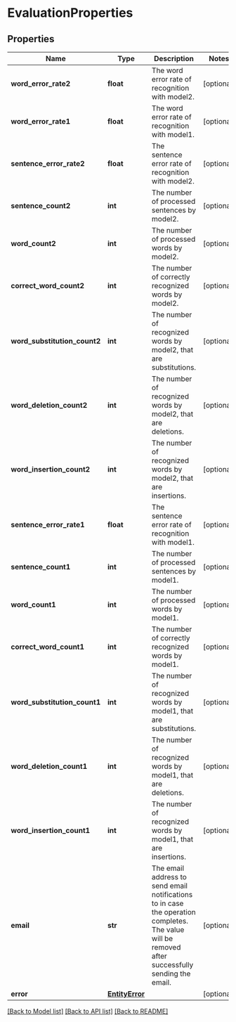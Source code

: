 # EvaluationProperties

## Properties
Name | Type | Description | Notes
------------ | ------------- | ------------- | -------------
**word_error_rate2** | **float** | The word error rate of recognition with model2. | [optional] 
**word_error_rate1** | **float** | The word error rate of recognition with model1. | [optional] 
**sentence_error_rate2** | **float** | The sentence error rate of recognition with model2. | [optional] 
**sentence_count2** | **int** | The number of processed sentences by model2. | [optional] 
**word_count2** | **int** | The number of processed words by model2. | [optional] 
**correct_word_count2** | **int** | The number of correctly recognized words by model2. | [optional] 
**word_substitution_count2** | **int** | The number of recognized words by model2, that are substitutions. | [optional] 
**word_deletion_count2** | **int** | The number of recognized words by model2, that are deletions. | [optional] 
**word_insertion_count2** | **int** | The number of recognized words by model2, that are insertions. | [optional] 
**sentence_error_rate1** | **float** | The sentence error rate of recognition with model1. | [optional] 
**sentence_count1** | **int** | The number of processed sentences by model1. | [optional] 
**word_count1** | **int** | The number of processed words by model1. | [optional] 
**correct_word_count1** | **int** | The number of correctly recognized words by model1. | [optional] 
**word_substitution_count1** | **int** | The number of recognized words by model1, that are substitutions. | [optional] 
**word_deletion_count1** | **int** | The number of recognized words by model1, that are deletions. | [optional] 
**word_insertion_count1** | **int** | The number of recognized words by model1, that are insertions. | [optional] 
**email** | **str** | The email address to send email notifications to in case the operation completes.  The value will be removed after successfully sending the email. | [optional] 
**error** | [**EntityError**](EntityError.md) |  | [optional] 

[[Back to Model list]](../README.md#documentation-for-models) [[Back to API list]](../README.md#documentation-for-api-endpoints) [[Back to README]](../README.md)


